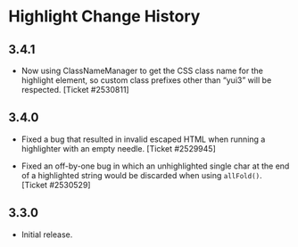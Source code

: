Highlight Change History
========================

3.4.1
-----

-   Now using ClassNameManager to get the CSS class name for the highlight element, so custom class prefixes other than “yui3” will be respected. \[Ticket \#2530811\]

3.4.0
-----

-   Fixed a bug that resulted in invalid escaped HTML when running a highlighter with an empty needle. \[Ticket \#2529945\]

-   Fixed an off-by-one bug in which an unhighlighted single char at the end of a highlighted string would be discarded when using `allFold()`. \[Ticket \#2530529\]

3.3.0
-----

-   Initial release.
